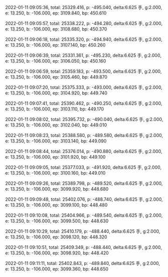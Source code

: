 2022-01-11 09:05:36, total: 25329.416, p: -495.040, delta:6.625 手, g:2.000, e: 13.250, b: -106.000, ep: 3109.840, bp: 450.610

2022-01-11 09:05:57, total: 25338.222, p: -494.280, delta:6.625 手, g:2.000, e: 13.250, b: -106.000, ep: 3108.680, bp: 450.370

2022-01-11 09:06:18, total: 25335.320, p: -494.940, delta:6.625 手, g:2.000, e: 13.250, b: -106.000, ep: 3107.140, bp: 450.260

2022-01-11 09:06:39, total: 25331.361, p: -495.230, delta:6.625 手, g:2.000, e: 13.250, b: -106.000, ep: 3106.050, bp: 450.160

2022-01-11 09:06:59, total: 25359.183, p: -493.500, delta:6.625 手, g:2.000, e: 13.250, b: -106.000, ep: 3105.460, bp: 449.870

2022-01-11 09:07:20, total: 25375.333, p: -493.000, delta:6.625 手, g:2.000, e: 13.250, b: -106.000, ep: 3104.920, bp: 449.740

2022-01-11 09:07:41, total: 25390.462, p: -490.250, delta:6.625 手, g:2.000, e: 13.250, b: -106.000, ep: 3103.110, bp: 449.170

2022-01-11 09:08:02, total: 25395.732, p: -490.040, delta:6.625 手, g:2.000, e: 13.250, b: -106.000, ep: 3102.040, bp: 449.010

2022-01-11 09:08:23, total: 25388.580, p: -489.580, delta:6.625 手, g:2.000, e: 13.250, b: -106.000, ep: 3103.140, bp: 449.090

2022-01-11 09:08:44, total: 25376.014, p: -490.880, delta:6.625 手, g:2.000, e: 13.250, b: -106.000, ep: 3101.920, bp: 449.100

2022-01-11 09:09:05, total: 25377.033, p: -491.920, delta:6.625 手, g:2.000, e: 13.250, b: -106.000, ep: 3100.160, bp: 449.010

2022-01-11 09:09:26, total: 25389.798, p: -489.520, delta:6.625 手, g:2.000, e: 13.250, b: -106.000, ep: 3099.920, bp: 448.680

2022-01-11 09:09:48, total: 25402.076, p: -488.740, delta:6.625 手, g:2.000, e: 13.250, b: -106.000, ep: 3099.100, bp: 448.480

2022-01-11 09:10:08, total: 25404.966, p: -489.540, delta:6.625 手, g:2.000, e: 13.250, b: -106.000, ep: 3099.500, bp: 448.630

2022-01-11 09:10:29, total: 25410.179, p: -488.440, delta:6.625 手, g:2.000, e: 13.250, b: -106.000, ep: 3098.120, bp: 448.320

2022-01-11 09:10:51, total: 25409.349, p: -488.440, delta:6.625 手, g:2.000, e: 13.250, b: -106.000, ep: 3098.920, bp: 448.420

2022-01-11 09:11:11, total: 25402.843, p: -489.840, delta:6.625 手, g:2.000, e: 13.250, b: -106.000, ep: 3099.360, bp: 448.650